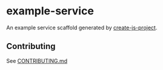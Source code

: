 # example-service

An example service scaffold generated by [create-js-project](https://github.com/trevordmiller/create-js-project).

## Contributing

See [CONTRIBUTING.md](CONTRIBUTING.md)

